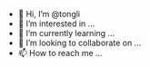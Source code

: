 - 👋 Hi, I’m @tongli
- 👀 I’m interested in ...
- 🌱 I’m currently learning ...
- 💞️ I’m looking to collaborate on ...
- 📫 How to reach me ...

<!---
tongliya/tongliya is a ✨ special ✨ repository because its `README.md` (this file) appears on your GitHub profile.
You can click the Preview link to take a look at your changes.
--->
